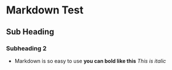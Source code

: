 # Markdown Test
## Sub Heading 
### Subheading 2 
* Markdown is so easy to use
  **you can bold like this**
  *This is italic*
